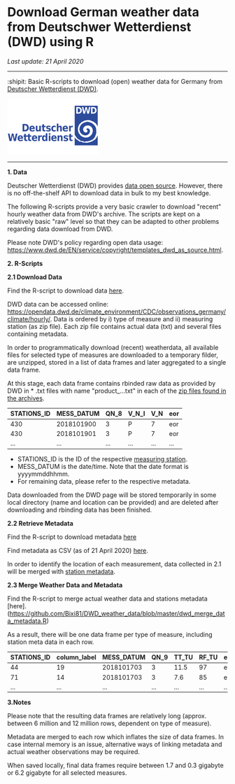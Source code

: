 # Download German weather data from Deutschwer Wetterdienst (DWD) using R

*Last update: 21 April 2020*

---

:shipit: Basic R-scripts to download (open) weather data for Germany from [Deutscher Wetterdienst (DWD)](https://www.dwd.de/EN/Home/home_node.html). 

![dwd_logo](dwd_logo.png)

---

**1. Data**

Deutscher Wetterdienst (DWD) provides [data open source](https://www.dwd.de/DE/leistungen/opendata/hilfe.html). However, there is no off-the-shelf API to download data in bulk to my best knowledge.

The following R-scripts provide a very basic crawler to download "recent" hourly weather data from DWD's archive. The scripts are kept on a relatively basic "raw" level so that they can be adapted to other problems regarding data download from DWD.

Please note DWD's policy regarding open data usage: https://www.dwd.de/EN/service/copyright/templates_dwd_as_source.html.

**2. R-Scripts**

**2.1 Download Data**

Find the R-script to download data [here](https://github.com/Bixi81/DWD_weather_data/blob/master/dwd_download_data.R).

DWD data can be accessed online: https://opendata.dwd.de/climate_environment/CDC/observations_germany/climate/hourly/. Data is ordered by i) type of measure and ii) measuring station (as zip file). Each zip file contains actual data (txt) and several files containing metadata.

In order to programmatically download (recent) weatherdata, all available files for selected type of measures are downloaded to a temporary filder, are unzipped, stored in a list of data frames and later aggregated to a single data frame.

At this stage, each data frame contains rbinded raw data as provided by DWD in * .txt files with name "product_...txt" in each of the [zip files found in the archives](https://opendata.dwd.de/climate_environment/CDC/observations_germany/climate/hourly/cloudiness/recent/).

|STATIONS_ID|MESS_DATUM|QN_8|V_N_I| V_N|eor|
| --- | --- | --- | --- | --- | --- | 
|430|2018101900|    3|   P|   7|eor|
|430|2018101901|    3|   P|   7|eor|
|...|...|...|...|...|...|

- STATIONS_ID is the ID of the respective [measuring station](https://www.dwd.de/DE/leistungen/klimadatendeutschland/statliste/statlex_html.html?view=nasPublication&nn=16102).
- MESS_DATUM is the date/time. Note that the date format is yyyymmddhhmm. 
- For remaining data, please refer to the respective metadata.

Data downloaded from the DWD page will be stored temporarily in some local directory (name and location can be provided) and are deleted after downloading and rbinding data has been finished. 

**2.2 Retrieve Metadata**

Find the R-script to download metadata [here](https://github.com/Bixi81/DWD_weather_data/blob/master/dwd_merge_data_metadata.R)

Find metadata as CSV (as of 21 April 2020) [here](https://github.com/Bixi81/DWD_weather_data/blob/master/dwd_metadata.csv).

In order to identify the location of each measurement, data collected in 2.1 will be merged with [station metadata](https://www.dwd.de/DE/leistungen/klimadatendeutschland/statliste/statlex_html.html?view=nasPublication&nn=16102). 

**2.3 Merge Weather Data and Metadata**

Find the R-script to merge actual weather data and stations metadata [here].(https://github.com/Bixi81/DWD_weather_data/blob/master/dwd_merge_data_metadata.R)

As a result, there will be one data frame per type of measure, including station meta data in each row.

|STATIONS_ID| column_label| MESS_DATUM | QN_9 |TT_TU| RF_TU |eor |  mtype.x |name |      mtype.y |stationskennung |  lat |  lon |height |flussgebiet |state |start | end|  
|---|---|---|---|---|---|---|---|---|---|---|---|---|---|---|---|---|---|
|    44  |         19 |2018101703 |    3 | 11.5 |   97 |eor |  TU  |    Großenkne~ |EB  |    01510  |          52.9 | 8.24 |    44  |    564030| NI |   01.01~ |16.0~|
|    71  |         14 |2018101703 |    3 |  7.6 |   85 |eor |  TU  |    Albstadt-~ |EB  |    02928  |          48.2 | 8.98 |   759  |    710390| BW |   01.07~ |31.1~|
|...|...|...|...|...|...|...|...|...|...|...|...|...|...|...|...|...|...|

**3.Notes**

Please note that the resulting data frames are relatively long (approx. between 6 million and 12 million rows, dependent on type of measure). 

Metadata are merged to each row which inflates the size of data frames. In case internal memory is an issue, alternative ways of linking metadata and actual weather observations may be required. 

When saved locally, final data frames require between 1.7 and 0.3 gigabyte or 6.2 gigabyte for all selected measures.  


